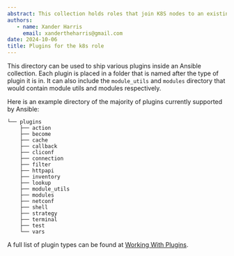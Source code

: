 ```yaml
---
abstract: This collection holds roles that join K8S nodes to an existing cluster.
authors:
   - name: Xander Harris
     email: xandertheharris@gmail.com
date: 2024-10-06
title: Plugins for the k8s role
---
```


This directory can be used to ship various plugins inside an Ansible
collection. Each plugin is placed in a folder that
is named after the type of plugin it is in. It can also include
the `module_utils` and `modules` directory that
would contain module utils and modules respectively.

Here is an example directory of the majority of plugins currently
supported by Ansible:

```{code-block} shell
└── plugins
    ├── action
    ├── become
    ├── cache
    ├── callback
    ├── cliconf
    ├── connection
    ├── filter
    ├── httpapi
    ├── inventory
    ├── lookup
    ├── module_utils
    ├── modules
    ├── netconf
    ├── shell
    ├── strategy
    ├── terminal
    ├── test
    └── vars
```

A full list of plugin types can be found at
[Working With Plugins](https://docs.ansible.com/ansible-core/2.17/plugins/plugins.html).
